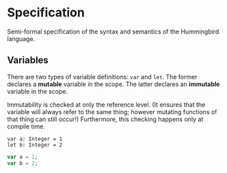 # Specification

Semi-formal specification of the syntax and semantics of the Hummingbird language.

## Variables

There are two types of variable definitions: `var` and `let`. The former declares a **mutable** variable in the scope. The latter declares an **immutable** variable in the scope.

Immutability is checked at only the reference level. (It ensures that the variable will always refer to the same thing; however mutating functions of that thing can still occur!) Furthermore, this checking happens only at compile time.

<spec name="variables">

```hb
var a: Integer = 1
let b: Integer = 2
```

```js
var a = 1;
var b = 2;
```

</spec>


